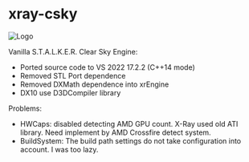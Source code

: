 # xray-csky
![Logo](https://i35.fastpic.org/big/2012/0323/46/ae7b8d2f5f0ad39d2db7fcbc48fbfc46.jpg "Logo")

Vanilla S.T.A.L.K.E.R. Clear Sky Engine:
* Ported source code to VS 2022 17.2.2 (C++14 mode)
* Removed STL Port dependence
* Removed DXMath dependence into xrEngine 
* DX10 use D3DCompiler library 

Problems:
* HWCaps: disabled detecting AMD GPU count. X-Ray used old ATI library. Need implement by AMD Crossfire detect system. 
* BuildSystem: The build path settings do not take configuration into account. I was too lazy.
